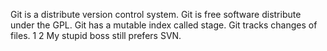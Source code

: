 Git is a distribute version control system.
Git is free software distribute under the  GPL.
Git has a mutable  index called stage.
Git tracks changes of files.
1
2
My stupid boss still prefers SVN.
